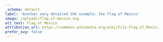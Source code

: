 ```yaml
---
_schema: default
label: 'Another very detailed SVG example: the flag of Mexico'
image: /uploads/flag-of-mexico.svg
alt_text: Flag of Mexico
attribution_url: https://commons.wikimedia.org/wiki/File:Flag_of_Mexico.svg
prefer_svg: false
---
```

